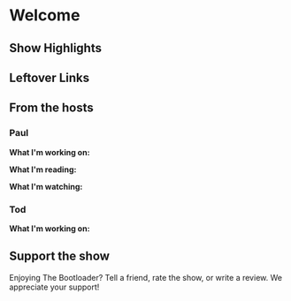 # Welcome

## Show Highlights

## Leftover Links

## From the hosts

### Paul

**What I'm working on:** 

**What I'm reading:** 

**What I'm watching:** 

### Tod

**What I'm working on:** 

## Support the show
Enjoying The Bootloader?  Tell a friend, rate the show, or write a review.  We appreciate your support!

